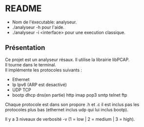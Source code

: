 # README

- Nom de l'éxecutable: analyseur.
- ./analyseur -h pour l'aide.
- ./analyseur -i \<interface\> pour une execution classique.

## Présentation

Ce projet est un analyseur résaux. Il utilise la librairie libPCAP.  
Il tourne dans le terminal.  
Il implémente les protocoles suivants :  

- Ethernet  
- Ip Ipv6 (ARP est desactivé)  
- UDP TCP  
- bootp dhcp dns(en partie) http imap pop3 smtp telnet ftp  

Chaque protocole est dans son propore .h et .c il est inclus pas les protocoles plus bas (ethernet inclus udp qui lui inclus bootp).  

Il y a 3 niveaux de verbosité -v (1 = low | 2 = medium | 3 = high).  

